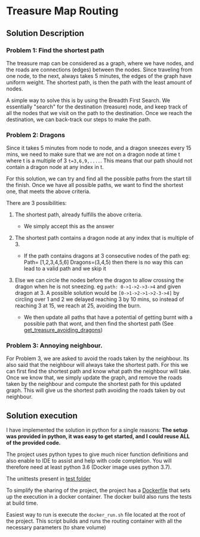 # Treasure Map Routing

## Solution Description
### Problem 1: Find the shortest path

The treasure map can be considered as a graph, where we have nodes, and the roads are connections (edges) between the
nodes. Since traveling from one node, to the next, always takes 5 minutes, the edges of the graph have uniform weight.
The shortest path, is then the path with the least amount of nodes. 

A simple way to solve this is by using the Breadth First Search. We essentially "search" for the destination (treasure)
node, and keep track of all the nodes that we visit on the path to the destination. Once we reach the destination, we
can back-track our steps to make the path. 

### Problem 2: Dragons
Since it takes 5 minutes from node to node, and a dragon sneezes every 15 mins, we need to make sure that we are not on 
a dragon node at time t where t is a multiple of 3 `t=3,6,9,....`. This means that our path should not contain a dragon
node at any index in t. 

For this solution, we can try and find all the possible paths from the start till the finish. Once we have all possible 
paths, we want to find the shortest one, that meets the above criteria.

There are 3 possibilities:
1. The shortest path, already fulfills the above criteria.
    * We simply accept this as the answer

2. The shortest path contains a dragon node at any index that is multiple of 3.
    * If the path contains dragons at 3 consecutive nodes of the path eg: Path= [1,2,3,4,5,6] Dragons=(3,4,5)
    then there is no way this can lead to a valid path and we skip it

3. Else we can circle the nodes before the dragon to allow crossing the dragon when he is not sneezing.
    eg `path: 0->1->2->3->4` and given dragon at 3. A possible solution would be `[0->1->2->1->2-3->4]` by circling over 
    1 and 2 we delayed reaching 3 by 10 mins, so instead of reaching 3 at 15, we reach at 25, avoiding the burn.
    * We then update all paths that have a potential of getting burnt with a possible path that wont, and then 
    find the shortest path (See [get_treasure_avoiding_dragons](src/treasure_finder.py#L27))
    
### Problem 3: Annoying neighbour.

For Problem 3, we are asked to avoid the roads taken by the neighbour. Its also said that the neighbour will always take
the shortest path. For this we can first find the shortest path and know what path the neighbour will take.
Once we know that, we simply update the graph, and remove the roads taken by the neighbour and compute the 
shortest path for this updated graph. This will give us the shortest path avoiding the roads taken by out neighbour.



## Solution execution
I have implemented the solution in python for a single reasons: **The setup was provided in python, it was easy to get started, and I could reuse ALL of the provided code.**

The project uses python types to give much nicer function definitions and also enable to IDE to assist and help with 
code completion. You will therefore need at least python 3.6 (Docker image uses python 3.7). 

The unittests present in [test folder](test)

To simplify the sharing of the project, the project has a [Dockerfile](Dockerfile) that sets up the execution in a docker
container. The docker build also runs the tests at build time. 

Easiest way to run is execute the `docker_run.sh` file located at the root of the project. This script builds and runs
the routing container with all the necessary parameters (to share volume)

